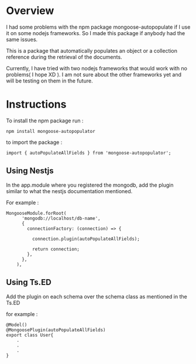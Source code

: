 # Overview

I had some problems with the npm package mongoose-autopopulate if I use it on some nodejs frameworks. So I made this package if anybody had the same issues.

This is a package that automatically populates an object or a collection reference during the retrieval of the documents.

Currently, I have tried with two nodejs frameworks that would work with no problems( I hope XD ). I am not sure about the other frameworks yet and will be testing on them in the future.

# Instructions

To install the npm package run :

```
npm install mongoose-autopopulator
```

to import the package :

```
import { autoPopulateAllFields } from 'mongoose-autopopulator';
```

## Using Nestjs

In the app.module where you registered the mongodb, add the plugin similar to what the nestjs documentation mentioned.

For example :

```
MongooseModule.forRoot(
      'mongodb://localhost/db-name',
      {
        connectionFactory: (connection) => {

          connection.plugin(autoPopulateAllFields);

          return connection;
        },
      },
    ),
```

## Using Ts.ED

Add the plugin on each schema over the schema class as mentioned in the Ts.ED

for example :

```
@Model()
@MongoosePlugin(autoPopulateAllFields)
export class User{
    .
    .
    .
}
```
